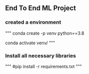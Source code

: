 ## End To End ML Project

### created a environment
"""
conda create -p venv python==3.8

conda activate venv/
"""

### Install all necessary libraries
"""
#pip install -r requirements.txt
"""

